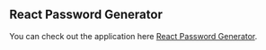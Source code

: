 
## React Password Generator

You can check out the application here [React Password Generator](https://fervent-volhard-f2991a.netlify.app/). 



